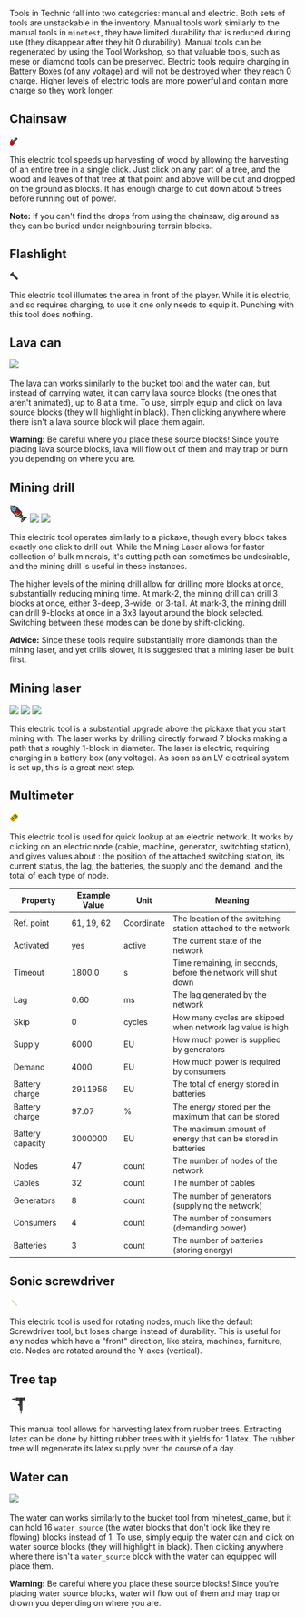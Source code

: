 Tools in Technic fall into two categories: manual and electric. Both sets of tools are unstackable in the inventory. Manual tools work similarly to the manual tools in `minetest`, they have limited durability that is reduced during use (they disappear after they hit 0 durability). Manual tools can be regenerated by using the Tool Workshop, so that valuable tools, such as mese or diamond tools can be preserved. Electric tools require charging in Battery Boxes (of any voltage) and will not be destroyed when they reach 0 charge. Higher levels of electric tools are more powerful and contain more charge so they work longer.

## Chainsaw

<img src="../textures/technic_chainsaw.png"/>

This electric tool speeds up harvesting of wood by allowing the harvesting of an entire tree in a single click. Just click on any part of a tree, and the wood and leaves of that tree at that point and above will be cut and dropped on the ground as blocks. It has enough charge to cut down about 5 trees before running out of power.

**Note:** If you can't find the drops from using the chainsaw, dig around as they can be buried under neighbouring terrain blocks.

## Flashlight

<img src="../textures/technic_flashlight.png"/>

This electric tool illumates the area in front of the player. While it is electric, and so requires charging, to use it one only needs to equip it. Punching with this tool does nothing.

## Lava can

<img src="../textures/technic_lava_can.png"/>

The lava can works similarly to the bucket tool and the water can, but instead of carrying water, it can carry lava source blocks (the ones that aren't animated), up to 8 at a time. To use, simply equip and click on lava source blocks (they will highlight in black). Then clicking anywhere where there isn't a lava source block will place them again.

**Warning:** Be careful where you place these source blocks! Since you're placing lava source blocks, lava will flow out of them and may trap or burn you depending on where you are.

## Mining drill

<img src="../textures/technic_mining_drill.png"/>
<img src="../textures/technic_mining_drill_mk2.png"/>
<img src="../textures/technic_mining_drill_mk3.png"/>

This electric tool operates similarly to a pickaxe, though every block takes exactly one click to drill out. While the Mining Laser allows for faster collection of bulk minerals, it's cutting path can sometimes be undesirable, and the mining drill is useful in these instances.

The higher levels of the mining drill allow for drilling more blocks at once, substantially reducing mining time. At mark-2, the mining drill can drill 3 blocks at once, either 3-deep, 3-wide, or 3-tall. At mark-3, the mining drill can drill 9-blocks at once in a 3x3 layout around the block selected. Switching between these modes can be done by shift-clicking.

**Advice:** Since these tools require substantially more diamonds than the mining laser, and yet drills slower, it is suggested that a mining laser be built first.

## Mining laser

<img src="../textures/technic_mining_laser_mk1.png"/>
<img src="../textures/technic_mining_laser_mk2.png"/>
<img src="../textures/technic_mining_laser_mk3.png"/>

This electric tool is a substantial upgrade above the pickaxe that you start mining with. The laser works by drilling directly forward 7 blocks making a path that's roughly 1-block in diameter. The laser is electric, requiring charging in a battery box (any voltage). As soon as an LV electrical system is set up, this is a great next step.

## Multimeter

<img src="../textures/technic_multimeter.png"/>

This electric tool is used for quick lookup at an electric network. It works by clicking on an electric node (cable, machine, generator, switchting station), and gives values about : the position of the attached switching station, its current status, the lag, the batteries, the supply and the demand, and the total of each type of node.

| Property         | Example Value | Unit       | Meaning                                                       |
|------------------|---------------|------------|---------------------------------------------------------------|
| Ref. point       | 61, 19, 62    | Coordinate | The location of the switching station attached to the network |
| Activated        | yes           | active     | The current state of the network                              |
| Timeout          | 1800.0        | s          | Time remaining, in seconds, before the network will shut down |
| Lag              | 0.60          | ms         | The lag generated by the network                              |
| Skip             | 0             | cycles     | How many cycles are skipped when network lag value is high    |
| Supply           | 6000          | EU         | How much power is supplied by generators                      |
| Demand           | 4000          | EU         | How much power is required by consumers                       |
| Battery charge   | 2911956       | EU         | The total of energy stored in batteries                       |
| Battery charge   | 97.07         | %          | The energy stored per the maximum that can be stored          |
| Battery capacity | 3000000       | EU         | The maximum amount of energy that can be stored in batteries  |
| Nodes            | 47            | count      | The number of nodes of the network                            |
| Cables           | 32            | count      | The number of cables                                          |
| Generators       | 8             | count      | The number of generators (supplying the network)              |
| Consumers        | 4             | count      | The number of consumers (demanding power)                     |
| Batteries        | 3             | count      | The number of batteries (storing energy)                      |

## Sonic screwdriver

<img src="../textures/technic_sonic_screwdriver.png"/>

This electric tool is used for rotating nodes, much like the default Screwdriver tool, but loses charge instead of durability. This is useful for any nodes which have a "front" direction, like stairs, machines, furniture, etc. Nodes are rotated around the Y-axes (vertical).

## Tree tap

<img src="../textures/technic_tree_tap.png"/>

This manual tool allows for harvesting latex from rubber trees. Extracting latex can be done by hitting rubber trees with it yields for 1 latex. The rubber tree will regenerate its latex supply over the course of a day.

## Water can

<img src="../textures/technic_water_can.png"/>

The water can works similarly to the bucket tool from minetest_game, but it can hold 16 `water_source` (the water blocks that don't look like they're flowing) blocks instead of 1. To use, simply equip the water can and click on water source blocks (they will highlight in black). Then clicking anywhere where there isn't a `water_source` block with the water can equipped will place them.

**Warning:** Be careful where you place these source blocks! Since you're placing water source blocks, water will flow out of them and may trap or drown you depending on where you are.
